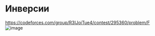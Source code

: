 # Инверсии
https://codeforces.com/group/R3IJoiTue4/contest/295360/problem/F
![image](https://github.com/OrlovAlexey/Olympiad-programming/assets/33424589/c20cca02-57f2-44d7-9678-f23569ac0787)

